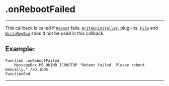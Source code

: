 # .onRebootFailed

---

This callback is called if [`Reboot`][1] fails. [`WriteUninstaller`][2], plug-ins, [`File`][3] and [`WriteRegBin`][4] should not be used in this callback.

## Example:

	Function .onRebootFailed
		MessageBox MB_OK|MB_ICONSTOP "Reboot failed. Please reboot manually." /SD IDOK
	FunctionEnd

---

[1]: ../Reference/Reboot.markdown
[2]: ../Reference/WriteUninstaller.markdown
[3]: ../Reference/File.markdown
[4]: ../Reference/WriteRegBin.markdown
